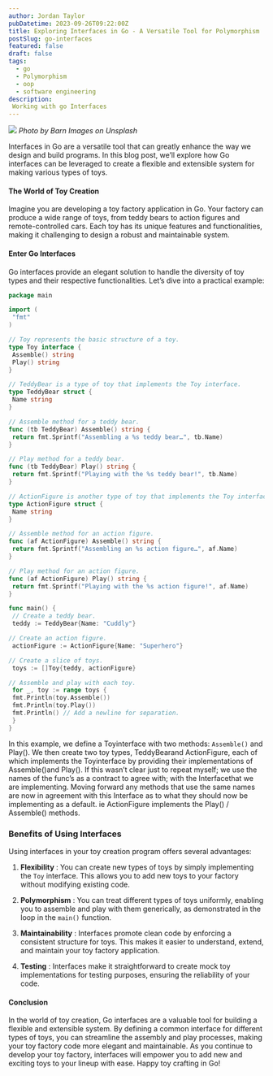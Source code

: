 ```yaml
---
author: Jordan Taylor
pubDatetime: 2023-09-26T09:22:00Z
title: Exploring Interfaces in Go - A Versatile Tool for Polymorphism
postSlug: go-interfaces
featured: false
draft: false
tags:
  - go
  - Polymorphism
  - oop
  - software engineering
description:
 Working with go Interfaces
---
```


![](https://cdn-images-1.medium.com/max/1024/0*H4e-fr_2Dp_w5-ZV)
_Photo by Barn Images on Unsplash_

Interfaces in Go are a versatile tool that can greatly enhance the way we design and build programs. In this blog post, we’ll explore how Go interfaces can be leveraged to create a flexible and extensible system for making various types of toys.

#### The World of Toy Creation

Imagine you are developing a toy factory application in Go. Your factory can produce a wide range of toys, from teddy bears to action figures and remote-controlled cars. Each toy has its unique features and functionalities, making it challenging to design a robust and maintainable system.

#### Enter Go Interfaces

Go interfaces provide an elegant solution to handle the diversity of toy types and their respective functionalities. Let’s dive into a practical example:

```go
package main

import (
 "fmt"
)

// Toy represents the basic structure of a toy.
type Toy interface {
 Assemble() string
 Play() string
}

// TeddyBear is a type of toy that implements the Toy interface.
type TeddyBear struct {
 Name string
}

// Assemble method for a teddy bear.
func (tb TeddyBear) Assemble() string {
 return fmt.Sprintf("Assembling a %s teddy bear…", tb.Name)
}

// Play method for a teddy bear.
func (tb TeddyBear) Play() string {
 return fmt.Sprintf("Playing with the %s teddy bear!", tb.Name)
}

// ActionFigure is another type of toy that implements the Toy interface.
type ActionFigure struct {
 Name string
}

// Assemble method for an action figure.
func (af ActionFigure) Assemble() string {
 return fmt.Sprintf("Assembling an %s action figure…", af.Name)
}

// Play method for an action figure.
func (af ActionFigure) Play() string {
 return fmt.Sprintf("Playing with the %s action figure!", af.Name)
}

func main() {
 // Create a teddy bear.
 teddy := TeddyBear{Name: "Cuddly"}

// Create an action figure.
 actionFigure := ActionFigure{Name: "Superhero"}

// Create a slice of toys.
 toys := []Toy{teddy, actionFigure}

// Assemble and play with each toy.
 for _, toy := range toys {
 fmt.Println(toy.Assemble())
 fmt.Println(toy.Play())
 fmt.Println() // Add a newline for separation.
 }
}
```

In this example, we define a Toyinterface with two methods: `Assemble()` and Play(). We then create two toy types, TeddyBearand ActionFigure, each of which implements the Toyinterface by providing their implementations of Assemble()and Play(). If this wasn’t clear just to repeat myself; we use the names of the func’s as a contract to agree with; with the Interfacethat we are implementing. Moving forward any methods that use the same names are now in agreement with this Interface as to what they should now be implementing as a default. ie ActionFigure implements the Play() / Assemble() methods.

### Benefits of Using Interfaces

Using interfaces in your toy creation program offers several advantages:

1. **Flexibility** : You can create new types of toys by simply implementing the `Toy` interface. This allows you to add new toys to your factory without modifying existing code.

2. **Polymorphism** : You can treat different types of toys uniformly, enabling you to assemble and play with them generically, as demonstrated in the loop in the `main()` function.

3. **Maintainability** : Interfaces promote clean code by enforcing a consistent structure for toys. This makes it easier to understand, extend, and maintain your toy factory application.

4. **Testing** : Interfaces make it straightforward to create mock toy implementations for testing purposes, ensuring the reliability of your code.

#### Conclusion

In the world of toy creation, Go interfaces are a valuable tool for building a flexible and extensible system. By defining a common interface for different types of toys, you can streamline the assembly and play processes, making your toy factory code more elegant and maintainable. As you continue to develop your toy factory, interfaces will empower you to add new and exciting toys to your lineup with ease. Happy toy crafting in Go!
